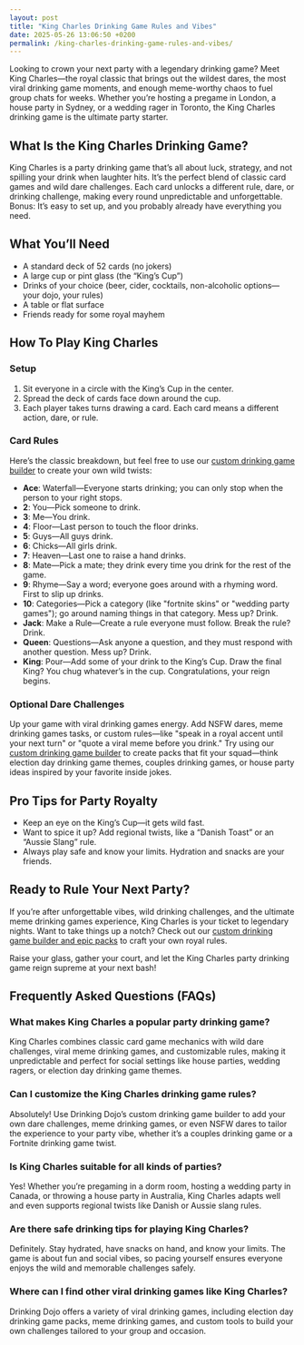 ```yaml
---
layout: post
title: "King Charles Drinking Game Rules and Vibes"
date: 2025-05-26 13:06:50 +0200
permalink: /king-charles-drinking-game-rules-and-vibes/
---
```

Looking to crown your next party with a legendary drinking game? Meet King Charles—the royal classic that brings out the wildest dares, the most viral drinking game moments, and enough meme-worthy chaos to fuel group chats for weeks. Whether you’re hosting a pregame in London, a house party in Sydney, or a wedding rager in Toronto, the King Charles drinking game is the ultimate party starter.

## What Is the King Charles Drinking Game?

King Charles is a party drinking game that’s all about luck, strategy, and not spilling your drink when laughter hits. It’s the perfect blend of classic card games and wild dare challenges. Each card unlocks a different rule, dare, or drinking challenge, making every round unpredictable and unforgettable. Bonus: It’s easy to set up, and you probably already have everything you need.

## What You’ll Need

- A standard deck of 52 cards (no jokers)
- A large cup or pint glass (the “King’s Cup”)
- Drinks of your choice (beer, cider, cocktails, non-alcoholic options—your dojo, your rules)
- A table or flat surface
- Friends ready for some royal mayhem

## How To Play King Charles

### Setup

1. Sit everyone in a circle with the King’s Cup in the center.
2. Spread the deck of cards face down around the cup.
3. Each player takes turns drawing a card. Each card means a different action, dare, or rule.

### Card Rules

Here’s the classic breakdown, but feel free to use our [custom drinking game builder](https://drinkingdojo.com) to create your own wild twists:

- **Ace**: Waterfall—Everyone starts drinking; you can only stop when the person to your right stops.
- **2**: You—Pick someone to drink.
- **3**: Me—You drink.
- **4**: Floor—Last person to touch the floor drinks.
- **5**: Guys—All guys drink.
- **6**: Chicks—All girls drink.
- **7**: Heaven—Last one to raise a hand drinks.
- **8**: Mate—Pick a mate; they drink every time you drink for the rest of the game.
- **9**: Rhyme—Say a word; everyone goes around with a rhyming word. First to slip up drinks.
- **10**: Categories—Pick a category (like "fortnite skins" or "wedding party games"); go around naming things in that category. Mess up? Drink.
- **Jack**: Make a Rule—Create a rule everyone must follow. Break the rule? Drink.
- **Queen**: Questions—Ask anyone a question, and they must respond with another question. Mess up? Drink.
- **King**: Pour—Add some of your drink to the King’s Cup. Draw the final King? You chug whatever’s in the cup. Congratulations, your reign begins.

### Optional Dare Challenges

Up your game with viral drinking games energy. Add NSFW dares, meme drinking games tasks, or custom rules—like "speak in a royal accent until your next turn" or "quote a viral meme before you drink." Try using our [custom drinking game builder](https://drinkingdojo.com) to create packs that fit your squad—think election day drinking game themes, couples drinking games, or house party ideas inspired by your favorite inside jokes.

## Pro Tips for Party Royalty

- Keep an eye on the King’s Cup—it gets wild fast.
- Want to spice it up? Add regional twists, like a “Danish Toast” or an “Aussie Slang” rule.
- Always play safe and know your limits. Hydration and snacks are your friends.

## Ready to Rule Your Next Party?

If you’re after unforgettable vibes, wild drinking challenges, and the ultimate meme drinking games experience, King Charles is your ticket to legendary nights. Want to take things up a notch? Check out our [custom drinking game builder and epic packs](https://drinkingdojo.com) to craft your own royal rules.

Raise your glass, gather your court, and let the King Charles party drinking game reign supreme at your next bash!

## Frequently Asked Questions (FAQs)

### What makes King Charles a popular party drinking game?

King Charles combines classic card game mechanics with wild dare challenges, viral meme drinking games, and customizable rules, making it unpredictable and perfect for social settings like house parties, wedding ragers, or election day drinking game themes.

### Can I customize the King Charles drinking game rules?

Absolutely! Use Drinking Dojo’s custom drinking game builder to add your own dare challenges, meme drinking games, or even NSFW dares to tailor the experience to your party vibe, whether it’s a couples drinking game or a Fortnite drinking game twist.

### Is King Charles suitable for all kinds of parties?

Yes! Whether you’re pregaming in a dorm room, hosting a wedding party in Canada, or throwing a house party in Australia, King Charles adapts well and even supports regional twists like Danish or Aussie slang rules.

### Are there safe drinking tips for playing King Charles?

Definitely. Stay hydrated, have snacks on hand, and know your limits. The game is about fun and social vibes, so pacing yourself ensures everyone enjoys the wild and memorable challenges safely.

### Where can I find other viral drinking games like King Charles?

Drinking Dojo offers a variety of viral drinking games, including election day drinking game packs, meme drinking games, and custom tools to build your own challenges tailored to your group and occasion.

<script type="application/ld+json">
{
  "@context": "https://schema.org",
  "@type": "BlogPosting",
  "headline": "King Charles Drinking Game Rules and Vibes",
  "description": "Discover the King Charles drinking game, a viral and meme-worthy party drinking game perfect for house parties, wedding ragers, and more. Learn how to play, customize rules, and add dare challenges.",
  "author": {
    "@type": "Person",
    "name": "Drinking Dojo"
  },
  "publisher": {
    "@type": "Person",
    "name": "Drinking Dojo"
  },
  "datePublished": "2024-06-01",
  "mainEntityOfPage": {
    "@type": "WebPage",
    "@id": "https://drinkingdojo.com/king-charles-drinking-game-rules"
  },
  "keywords": "drinking games, party drinking games, custom drinking game builder, dare challenges, viral drinking games, meme drinking games, fortnite drinking game, inauguration day drinking game, NSFW dares, election day drinking game, wedding party games, couples drinking games, house party ideas, drinking challenges",
  "inLanguage": "en-US"
}
</script>

<script type="application/ld+json">
{
  "@context": "https://schema.org",
  "@type": "FAQPage",
  "mainEntity": [
    {
      "@type": "Question",
      "name": "What makes King Charles a popular party drinking game?",
      "acceptedAnswer": {
        "@type": "Answer",
        "text": "King Charles combines classic card game mechanics with wild dare challenges, viral meme drinking games, and customizable rules, making it unpredictable and perfect for social settings like house parties, wedding ragers, or election day drinking game themes."
      }
    },
    {
      "@type": "Question",
      "name": "Can I customize the King Charles drinking game rules?",
      "acceptedAnswer": {
        "@type": "Answer",
        "text": "Absolutely! Use Drinking Dojo’s custom drinking game builder to add your own dare challenges, meme drinking games, or even NSFW dares to tailor the experience to your party vibe, whether it’s a couples drinking game or a Fortnite drinking game twist."
      }
    },
    {
      "@type": "Question",
      "name": "Is King Charles suitable for all kinds of parties?",
      "acceptedAnswer": {
        "@type": "Answer",
        "text": "Yes! Whether you’re pregaming in a dorm room, hosting a wedding party in Canada, or throwing a house party in Australia, King Charles adapts well and even supports regional twists like Danish or Aussie slang rules."
      }
    },
    {
      "@type": "Question",
      "name": "Are there safe drinking tips for playing King Charles?",
      "acceptedAnswer": {
        "@type": "Answer",
        "text": "Definitely. Stay hydrated, have snacks on hand, and know your limits. The game is about fun and social vibes, so pacing yourself ensures everyone enjoys the wild and memorable challenges safely."
      }
    },
    {
      "@type": "Question",
      "name": "Where can I find other viral drinking games like King Charles?",
      "acceptedAnswer": {
        "@type": "Answer",
        "text": "Drinking Dojo offers a variety of viral drinking games, including election day drinking game packs, meme drinking games, and custom tools to build your own challenges tailored to your group and occasion."
      }
    }
  ]
}
</script>